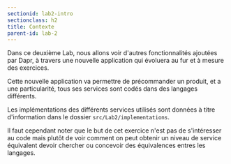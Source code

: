 ```yaml
---
sectionid: lab2-intro
sectionclass: h2
title: Contexte
parent-id: lab-2
---
```


Dans ce deuxième Lab, nous allons voir d'autres fonctionnalités ajoutées par Dapr, à travers une nouvelle application qui évoluera au fur et à mesure des exercices. 

Cette nouvelle application va permettre de précommander un produit, et a une particularité, tous ses services sont codés dans des langages différents.  

Les implémentations des différents services utilisés sont données à titre d'information dans le dossier `src/Lab2/implementations`.

Il faut cependant noter que le but de cet exercice n'est pas de s'intéresser au code mais plutôt de voir comment on peut obtenir un niveau de service équivalent devoir chercher ou concevoir des équivalences entres les langages. 